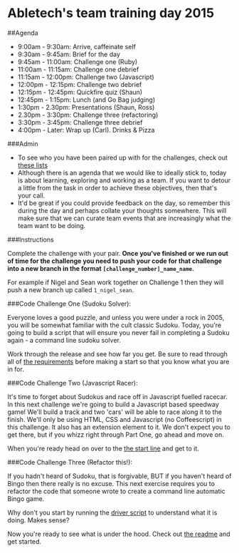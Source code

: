 Abletech's team training day 2015
=================

##Agenda

- 9:00am - 9:30am: Arrive, caffeinate self
- 9:30am - 9:45am: Brief for the day
- 9:45am - 11:00am: Challenge one (Ruby)
- 11:00am - 11:15am: Challenge one debrief
- 11:15am - 12:00pm: Challenge two (Javascript)
- 12:00pm - 12:15pm: Challenge two debrief
- 12:15pm - 12:45pm: Quickfire quiz (Shaun)
- 12:45pm - 1:15pm: Lunch (and Go Bag judging)
- 1:30pm - 2.30pm: Presentations (Shaun, Ross)
- 2.30pm - 3:30pm: Challenge three (refactoring)
- 3:30pm - 3:45pm: Challenge three debrief
- 4:00pm - Later: Wrap up (Carl). Drinks & Pizza


###Admin

- To see who you have been paired up with for the challenges, check out [these lists](pairing-lists)
- Although there is an agenda that we would like to ideally stick to, today is about learning, exploring and working as a team. If you want to detour a little from the task in order to achieve these objectives, then that's your call.
- It'd be great if you could provide feedback on the day, so remember this during the day and perhaps collate your thoughts somewhere. This will make sure that we can curate team events that are increasingly what the team want to be doing.

###Instructions

Complete the challenge with your pair. **Once you've finished or we run out of time for the challenge you need to push your code for that challenge into a new branch in the format `[challenge_number]_name_name`.**

For example if Nigel and Sean work together on Challenge 1 then they will push a new branch up called `1_nigel_sean`.


###Code Challenge One (Sudoku Solver):

Everyone loves a good puzzle, and unless you were under a rock in 2005, you will be somewhat familiar with the cult classic Sudoku. Today, you're going to build a script that will ensure you never fail in completing a Sudoku again - a command line sudoku solver.

Work through the release and see how far you get. Be sure to read through all of [the requirements](1-sudoku/sudoku.md) before making a start so that you know what you are in for.

###Code Challenge Two (Javascript Racer):

It's time to forget about Sudokus and race off in Javascript fuelled racecar. In this next challenge we're going to build a Javascript based speedway game! We'll build a track and two 'cars' will be able to race along it to the finish. We'll only be using HTML, CSS and Javascript (no Coffeescript) in this challenge. It also has an extension element to it. We don't expect you to get there, but if you whizz right through Part One, go ahead and move on.

When you're ready head on over to the [the start line](2-javascript_racer/javascript_racer.md) and get to it.

###Code Challenge Three (Refactor this!):

If you hadn't heard of Sudoku, that is forgivable, BUT if you haven't heard of Bingo then there really is no excuse. This next exercise requires you to refactor the code that someone wrote to create a command line automatic Bingo game.

Why don't you start by running the [driver script](3-refactor_this/driver_script.rb) to understand what it is doing. Makes sense?

Now you're ready to see what is under the hood. Check out [the readme](3-refactor_this/refactor_this.md) and get started.

